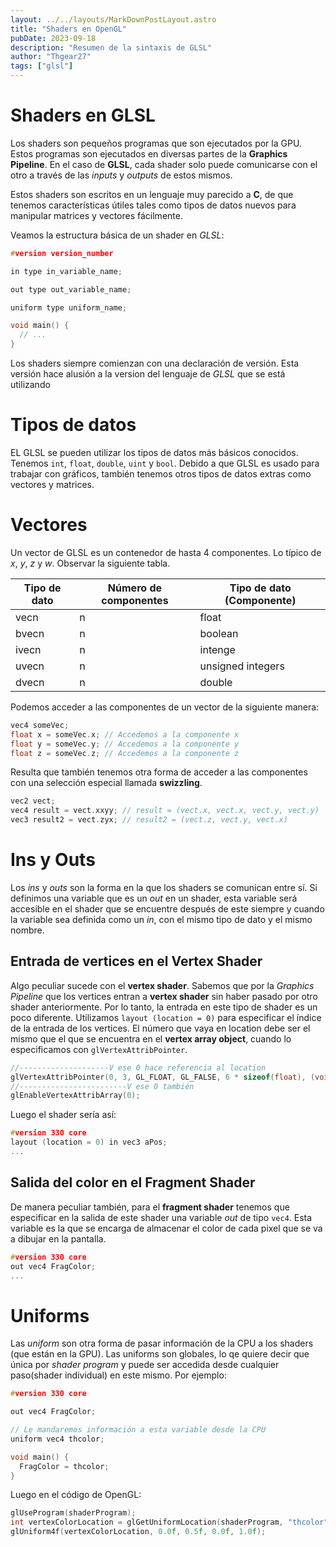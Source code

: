 ```yaml
---
layout: ../../layouts/MarkDownPostLayout.astro
title: "Shaders en OpenGL"
pubDate: 2023-09-18
description: "Resumen de la sintaxis de GLSL"
author: "Thgear27"
tags: ["glsl"]
---
```


# Shaders en GLSL

Los shaders son pequeños programas que son ejecutados por la GPU.
Estos programas son ejecutados en diversas partes de la **Graphics Pipeline**.
En el caso de **GLSL**, cada shader solo puede comunicarse con el otro a través de las _inputs_ y _outputs_ de estos mismos.

Estos shaders son escritos en un lenguaje muy parecido a **C**,
de que tenemos características útiles tales como tipos de datos nuevos para manipular matrices y vectores fácilmente.

Veamos la estructura básica de un shader en _GLSL_:

```cpp
#version version_number

in type in_variable_name;

out type out_variable_name;

uniform type uniform_name;

void main() {
  // ...
}
```

Los shaders siempre comienzan con una declaración de versión.
Esta versión hace alusión a la version del lenguaje de _GLSL_ que se está utilizando

# Tipos de datos

EL GLSL se pueden utilizar los tipos de datos más básicos conocidos. Tenemos `int`, `float`, `double`, `uint` y `bool`.
Debido a que GLSL es usado para trabajar con gráficos, también tenemos otros tipos de
datos extras como vectores y matrices.

# Vectores

Un vector de GLSL es un contenedor de hasta 4 componentes. Lo típico de _x_, _y_, _z_ y _w_.
Observar la siguiente tabla.

| Tipo de dato | Número de componentes | Tipo de dato (Componente) |
| ------------ | --------------------- | ------------------------- |
| vecn         | n                     | float                     |
| bvecn        | n                     | boolean                   |
| ivecn        | n                     | intenge                   |
| uvecn        | n                     | unsigned integers         |
| dvecn        | n                     | double                    |

Podemos acceder a las componentes de un vector de la siguiente manera:

```cpp
vec4 someVec;
float x = someVec.x; // Accedemos a la componente x
float y = someVec.y; // Accedemos a la componente y
float z = someVec.z; // Accedemos a la componente z
```

Resulta que también tenemos otra forma de acceder a las componentes
con una selección especial llamada **swizzling**.

```cpp
vec2 vect;
vec4 result = vect.xxyy; // result = (vect.x, vect.x, vect.y, vect.y)
vec3 result2 = vect.zyx; // result2 = (vect.z, vect.y, vect.x)
```

# Ins y Outs

Los _ins_ y _outs_ son la forma en la que los shaders se comunican entre sí.
Si definimos una variable que es un _out_ en un shader, esta variable será
accesible en el shader que se encuentre después de este siempre y cuando
la variable sea definida como un _in_, con el mismo tipo de dato y el mismo nombre.

## Entrada de vertices en el Vertex Shader

Algo peculiar sucede con el **vertex shader**. Sabemos que por la _Graphics Pipeline_ que los vertices entran a **vertex shader** sin haber pasado por otro shader anteriormente. Por lo tanto, la entrada en este tipo de shader es un poco diferente.
Utilizamos `layout (location = 0)` para especificar el índice de la entrada de los vertices.
El número que vaya en location debe ser el mismo que el que se encuentra en el **vertex array object**, cuando lo especificamos con `glVertexAttribPointer`.

```cpp
//--------------------V ese 0 hace referencia al location
glVertexAttribPointer(0, 3, GL_FLOAT, GL_FALSE, 6 * sizeof(float), (void*)0);
//------------------------V ese 0 también
glEnableVertexAttribArray(0);
```

Luego el shader sería así:

```cpp
#version 330 core
layout (location = 0) in vec3 aPos;
...
```

## Salida del color en el Fragment Shader

De manera peculiar también, para el **fragment shader** tenemos que especificar en la salida de este shader una variable _out_ de tipo `vec4`. Esta variable es la que se encarga de almacenar el color de cada pixel que se va a dibujar en la pantalla.

```cpp
#version 330 core
out vec4 FragColor;
...
```

# Uniforms

Las _uniform_ son otra forma de pasar información de la CPU a los shaders (que están en la GPU).
Las uniforms son globales, lo qe quiere decir que única por _shader program_ y puede ser accedida desde cualquier paso(shader individual) en este mismo.
Por ejemplo:

```cpp
#version 330 core

out vec4 FragColor;

// Le mandaremos información a esta variable desde la CPU
uniform vec4 thcolor;

void main() {
  FragColor = thcolor;
}
```

Luego en el código de OpenGL:

```cpp
glUseProgram(shaderProgram);
int vertexColorLocation = glGetUniformLocation(shaderProgram, "thcolor");
glUniform4f(vertexColorLocation, 0.0f, 0.5f, 0.0f, 1.0f);
```

